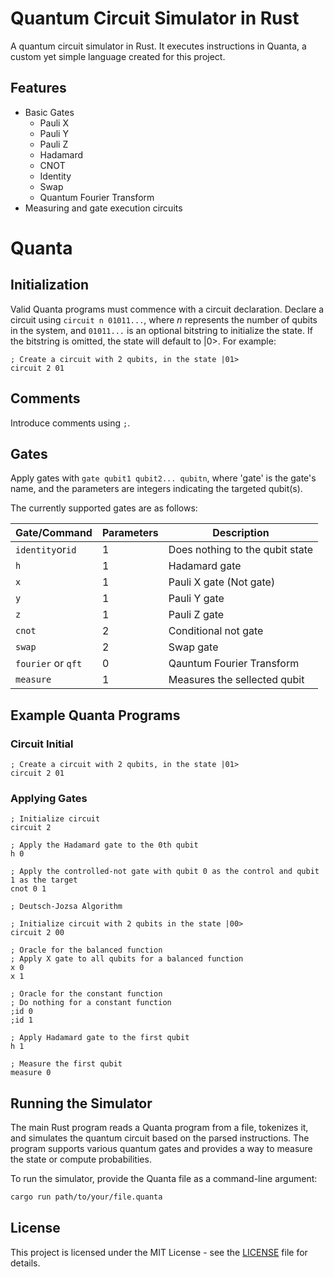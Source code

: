 # Quantum Circuit Simulator in Rust

A quantum circuit simulator in Rust. It executes instructions in Quanta, a custom yet simple language created for this project.

## Features

- Basic Gates
  - Pauli X
  - Pauli Y
  - Pauli Z
  - Hadamard
  - CNOT
  - Identity
  - Swap
  - Quantum Fourier Transform
- Measuring and gate execution circuits

# Quanta

## Initialization

Valid Quanta programs must commence with a circuit declaration. Declare a circuit using `circuit n 01011...`, where _n_ represents the number of qubits in the system, and `01011...` is an optional bitstring to initialize the state. If the bitstring is omitted, the state will default to |0>. For example:

```
; Create a circuit with 2 qubits, in the state |01>
circuit 2 01
```

## Comments

Introduce comments using `;`.

## Gates

Apply gates with `gate qubit1 qubit2... qubitn`, where 'gate' is the gate's name, and the parameters are integers indicating the targeted qubit(s).

The currently supported gates are as follows:

| Gate/Command       | Parameters | Description                     |
| ------------------ | ---------- | ------------------------------- |
| `identity`or`id`   | 1          | Does nothing to the qubit state |
| `h`                | 1          | Hadamard gate                   |
| `x`                | 1          | Pauli X gate (Not gate)         |
| `y`                | 1          | Pauli Y gate                    |
| `z`                | 1          | Pauli Z gate                    |
| `cnot`             | 2          | Conditional not gate            |
| `swap`             | 2          | Swap gate                       |
| `fourier` or `qft` | 0          | Qauntum Fourier Transform       |
| `measure`          | 1          | Measures the sellected qubit    |

## Example Quanta Programs

### Circuit Initial

```quanta
; Create a circuit with 2 qubits, in the state |01>
circuit 2 01
```

### Applying Gates

```qasm
; Initialize circuit
circuit 2

; Apply the Hadamard gate to the 0th qubit
h 0

; Apply the controlled-not gate with qubit 0 as the control and qubit 1 as the target
cnot 0 1
```

```qasm
; Deutsch-Jozsa Algorithm

; Initialize circuit with 2 qubits in the state |00>
circuit 2 00

; Oracle for the balanced function
; Apply X gate to all qubits for a balanced function
x 0
x 1

; Oracle for the constant function
; Do nothing for a constant function
;id 0
;id 1

; Apply Hadamard gate to the first qubit
h 1

; Measure the first qubit
measure 0

```

## Running the Simulator

The main Rust program reads a Quanta program from a file, tokenizes it, and simulates the quantum circuit based on the parsed instructions. The program supports various quantum gates and provides a way to measure the state or compute probabilities.

To run the simulator, provide the Quanta file as a command-line argument:

```bash
cargo run path/to/your/file.quanta
```

## License

This project is licensed under the MIT License - see the [LICENSE](LICENSE) file for details.

